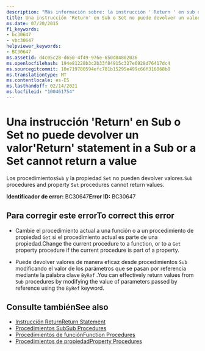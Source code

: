```yaml
---
description: "Más información sobre: la instrucción ' Return ' en sub o set no puede devolver un valor"
title: Una instrucción 'Return' en Sub o Set no puede devolver un valor
ms.date: 07/20/2015
f1_keywords:
- bc30647
- vbc30647
helpviewer_keywords:
- BC30647
ms.assetid: d4c05c28-d650-4f49-976e-650d84802036
ms.openlocfilehash: 194e81228b3c2b33f84915c327e6928d76417dc4
ms.sourcegitcommit: 10e719780594efc781b15295e499c66f316068b8
ms.translationtype: MT
ms.contentlocale: es-ES
ms.lasthandoff: 02/14/2021
ms.locfileid: "100461754"
---
```

# <a name="return-statement-in-a-sub-or-a-set-cannot-return-a-value"></a><span data-ttu-id="5b041-103">Una instrucción 'Return' en Sub o Set no puede devolver un valor</span><span class="sxs-lookup"><span data-stu-id="5b041-103">'Return' statement in a Sub or a Set cannot return a value</span></span>

<span data-ttu-id="5b041-104">Los procedimientos`Sub` y la propiedad `Set` no pueden devolver valores.</span><span class="sxs-lookup"><span data-stu-id="5b041-104">`Sub` procedures and property `Set` procedures cannot return values.</span></span>  
  
 <span data-ttu-id="5b041-105">**Identificador de error:** BC30647</span><span class="sxs-lookup"><span data-stu-id="5b041-105">**Error ID:** BC30647</span></span>  
  
## <a name="to-correct-this-error"></a><span data-ttu-id="5b041-106">Para corregir este error</span><span class="sxs-lookup"><span data-stu-id="5b041-106">To correct this error</span></span>  
  
- <span data-ttu-id="5b041-107">Cambie el procedimiento actual a una función o a un procedimiento de propiedad `Get` si el procedimiento actual es parte de una propiedad.</span><span class="sxs-lookup"><span data-stu-id="5b041-107">Change the current procedure to a function, or to a `Get` property procedure if the current procedure is part of a property.</span></span>  
  
- <span data-ttu-id="5b041-108">Puede devolver valores de manera eficaz desde procedimientos `Sub` modificando el valor de los parámetros que se pasan por referencia mediante la palabra clave `ByRef` .</span><span class="sxs-lookup"><span data-stu-id="5b041-108">You can effectively return values from `Sub` procedures by modifying the value of parameters passed by reference using the `ByRef` keyword.</span></span>  
  
## <a name="see-also"></a><span data-ttu-id="5b041-109">Consulte también</span><span class="sxs-lookup"><span data-stu-id="5b041-109">See also</span></span>

- [<span data-ttu-id="5b041-110">Instrucción Return</span><span class="sxs-lookup"><span data-stu-id="5b041-110">Return Statement</span></span>](../language-reference/statements/return-statement.md)
- [<span data-ttu-id="5b041-111">Procedimientos Sub</span><span class="sxs-lookup"><span data-stu-id="5b041-111">Sub Procedures</span></span>](../programming-guide/language-features/procedures/sub-procedures.md)
- [<span data-ttu-id="5b041-112">Procedimientos de función</span><span class="sxs-lookup"><span data-stu-id="5b041-112">Function Procedures</span></span>](../programming-guide/language-features/procedures/function-procedures.md)
- [<span data-ttu-id="5b041-113">Procedimientos de propiedad</span><span class="sxs-lookup"><span data-stu-id="5b041-113">Property Procedures</span></span>](../programming-guide/language-features/procedures/property-procedures.md)
